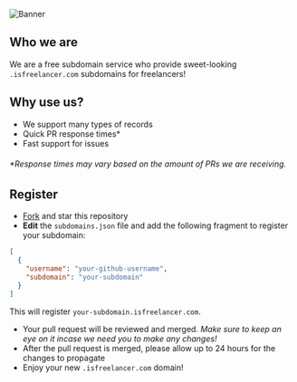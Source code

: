 ![Banner](https://github.com/user-attachments/assets/9022ae95-4b2f-4ad8-8590-731b35ac83a2)


## Who we are
We are a free subdomain service who provide sweet-looking `.isfreelancer.com` subdomains for freelancers!

## Why use us?
- We support many types of records
- Quick PR response times*
- Fast support for issues

###### *Response times may vary based on the amount of PRs we are receiving.

## Register
- [Fork](https://github.com/livrasand/isfreelancer.com) and star this repository
- **Edit** the `subdomains.json` file and add the following fragment to register your subdomain:
```json
[
  {
    "username": "your-github-username",
    "subdomain": "your-subdomain"
  }
]
```
This will register `your-subdomain.isfreelancer.com`.
- Your pull request will be reviewed and merged. *Make sure to keep an eye on it incase we need you to make any changes!*
- After the pull request is merged, please allow up to 24 hours for the changes to propagate
- Enjoy your new `.isfreelancer.com` domain!
